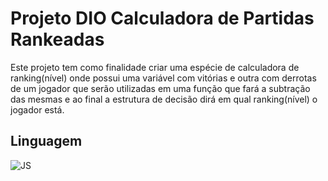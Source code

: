 # Projeto DIO Calculadora de Partidas Rankeadas
Este projeto tem como finalidade criar uma espécie de  calculadora de ranking(nível) onde possui uma variável com vitórias e outra com derrotas de um jogador que serão utilizadas em uma função que fará a subtração das mesmas e ao final a estrutura de decisão dirá em qual ranking(nível) o jogador está.

## Linguagem
![JS](https://img.shields.io/badge/JAVASCRIPT-000?style=for-the-badge&logo=Javascript&)
